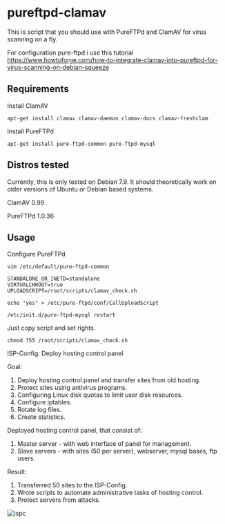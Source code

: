 # pureftpd-clamav
This is script that you should use with PureFTPd and ClamAV for virus scanning on a fly.

For configuration pure-ftpd i use this tutorial https://www.howtoforge.com/how-to-integrate-clamav-into-pureftpd-for-virus-scanning-on-debian-squeeze

Requirements
------------


Install ClamAV
```
apt-get install clamav clamav-daemon clamav-docs clamav-freshclam
```
Install PureFTPd
```
apt-get install pure-ftpd-common pure-ftpd-mysql
```

Distros tested
------------

Currently, this is only tested on Debian 7.9. It should theoretically work on older versions of Ubuntu or Debian based systems.

ClamAV 0.99

PureFTPd 1.0.36

Usage
------------

Configure PureFTPd
```
vim /etc/default/pure-ftpd-common

STANDALONE_OR_INETD=standalone
VIRTUALCHROOT=true
UPLOADSCRIPT=/root/scripts/clamav_check.sh

echo "yes" > /etc/pure-ftpd/conf/CallUploadScript

/etc/init.d/pure-ftpd-mysql restart
```
Just copy script and set rights.
```
chmod 755 /root/scripts/clamav_check.sh
```


ISP-Config: Deploy hosting control panel

Goal: 
1) Deploy hosting control panel and transfer sites from old hosting.
2) Protect sites using antivirus programs. 
3) Configuring Linux disk quotas to limit user disk resources. 
4) Configure iptables. 
5) Rotate log files.
6) Create statistics.  

Deployed hosting control panel, that consist of:
1) Master server - with web interface of panel for management.
2) Slave servers - with sites (50 per server), webserver, mysql bases, ftp users. 

Result:
1) Transferred 50 sites to the ISP-Config. 
2) Wrote scripts to automate administrative tasks of hosting control. 
3) Protect servers from attacks.

![ispc](https://github.com/msergiy87/pureftpd-clamav/blob/master/ispc.jpg)
